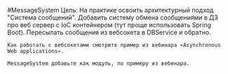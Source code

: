 #MessageSystem
    Цель: На практике освоить архитектурный подход "Система сообщений".
    Добавить систему обмена сообщениями в ДЗ про веб сервер с IoC контейнером
    (тут проще использовать Spring Boot).
    Пересылать сообщения из вебсокета в DBService и обратно.
 
    Как работать с вебсокетами смотрите пример из вебинара «Asynchronous Web applications».
 
    MessageSystem добавьте как модуль, по примеру из вебинара.
